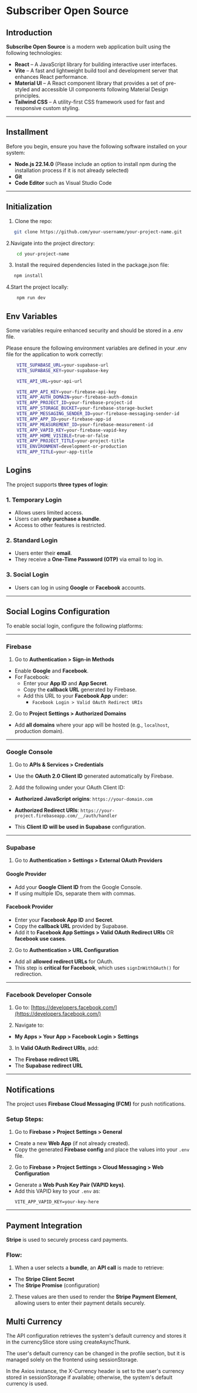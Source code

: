 # Subscriber Open Source

## **Introduction**

**Subscribe Open Source** is a modern web application built using the following technologies:

- **React** – A JavaScript library for building interactive user interfaces.
- **Vite** – A fast and lightweight build tool and development server that enhances React performance.
- **Material UI** – A React component library that provides a set of pre-styled and accessible UI components following Material Design principles.
- **Tailwind CSS** – A utility-first CSS framework used for fast and responsive custom styling.

---

## **Installment**

Before you begin, ensure you have the following software installed on your system:

- **Node.js 22.14.0** (Please include an option to install npm during the installation process if it is not already selected)
- **Git**
- **Code Editor** such as Visual Studio Code

---

## **Initialization**

1. Clone the repo:

```bash
   git clone https://github.com/your-username/your-project-name.git
```

2.Navigate into the project directory:

```bash
    cd your-project-name
```

3. Install the required dependencies listed in the package.json file:

```bash
   npm install
```

4.Start the project locally:

```bash
    npm run dev
```

## **Env Variables**

Some variables require enhanced security and should be stored in a .env file.

Please ensure the following environment variables are defined in your .env file for the application to work correctly:

```bash
    VITE_SUPABASE_URL=your-supabase-url
    VITE_SUPABASE_KEY=your-supabase-key

    VITE_API_URL=your-api-url

    VITE_APP_API_KEY=your-firebase-api-key
    VITE_APP_AUTH_DOMAIN=your-firebase-auth-domain
    VITE_APP_PROJECT_ID=your-firebase-project-id
    VITE_APP_STORAGE_BUCKET=your-firebase-storage-bucket
    VITE_APP_MESSAGING_SENDER_ID=your-firebase-messaging-sender-id
    VITE_APP_APP_ID=your-firebase-app-id
    VITE_APP_MEASUREMENT_ID=your-firebase-measurement-id
    VITE_APP_VAPID_KEY=your-firebase-vapid-key
    VITE_APP_HOME_VISIBLE=true-or-false
    VITE_APP_PROJECT_TITLE=your-project-title
    VITE_ENVIRONMENT=development-or-production
    VITE_APP_TITLE=your-app-title
```

## **Logins**

The project supports **three types of login**:

### 1. **Temporary Login**

- Allows users limited access.
- Users can **only purchase a bundle**.
- Access to other features is restricted.

### 2. **Standard Login**

- Users enter their **email**.
- They receive a **One-Time Password (OTP)** via email to log in.

### 3. **Social Login**

- Users can log in using **Google** or **Facebook** accounts.

---

## **Social Logins Configuration**

To enable social login, configure the following platforms:

---

### **Firebase**

1. Go to **Authentication > Sign-in Methods**

- Enable **Google** and **Facebook**.
- For Facebook:
  - Enter your **App ID** and **App Secret**.
  - Copy the **callback URL** generated by Firebase.
  - Add this URL to your **Facebook App** under:
    - `Facebook Login > Valid OAuth Redirect URIs`

2. Go to **Project Settings > Authorized Domains**

- Add **all domains** where your app will be hosted (e.g., `localhost`, production domain).

---

### **Google Console**

1. Go to **APIs & Services > Credentials**

- Use the **OAuth 2.0 Client ID** generated automatically by Firebase.

2. Add the following under your OAuth Client ID:

- **Authorized JavaScript origins**:
  `https://your-domain.com`
- **Authorized Redirect URIs**:
  `https://your-project.firebaseapp.com/__/auth/handler`

- This **Client ID will be used in Supabase** configuration.

---

### **Supabase**

1. Go to **Authentication > Settings > External OAuth Providers**

#### Google Provider

- Add your **Google Client ID** from the Google Console.
- If using multiple IDs, separate them with commas.

#### Facebook Provider

- Enter your **Facebook App ID** and **Secret**.
- Copy the **callback URL** provided by Supabase.
- Add it to **Facebook App Settings > Valid OAuth Redirect URIs** OR **facebook use cases**.

2. Go to **Authentication > URL Configuration**

- Add all **allowed redirect URLs** for OAuth.
- This step is **critical for Facebook**, which uses `signInWithOAuth()` for redirection.

---

### **Facebook Developer Console**

1. Go to: [https://developers.facebook.com/](https://developers.facebook.com/)

2. Navigate to:

- **My Apps > Your App > Facebook Login > Settings**

3. In **Valid OAuth Redirect URIs**, add:

- The **Firebase redirect URL**
- The **Supabase redirect URL**

---

## **Notifications**

The project uses **Firebase Cloud Messaging (FCM)** for push notifications.

### Setup Steps:

1. Go to **Firebase > Project Settings > General**

- Create a new **Web App** (if not already created).
- Copy the generated **Firebase config** and place the values into your `.env` file.

2. Go to **Firebase > Project Settings > Cloud Messaging > Web Configuration**

- Generate a **Web Push Key Pair (VAPID keys)**.
- Add this VAPID key to your `.env` as:
  ```env
  VITE_APP_VAPID_KEY=your-key-here
  ```

---

## **Payment Integration**

**Stripe** is used to securely process card payments.

### Flow:

1. When a user selects a **bundle**, an **API call** is made to retrieve:

- The **Stripe Client Secret**
- The **Stripe Promise** (configuration)

2. These values are then used to render the **Stripe Payment Element**, allowing users to enter their payment details securely.

## **Multi Currency**

The API configuration retrieves the system's default currency and stores it in the currencySlice store using createAsyncThunk.

The user's default currency can be changed in the profile section, but it is managed solely on the frontend using sessionStorage.

In the Axios instance, the X-Currency header is set to the user's currency stored in sessionStorage if available; otherwise, the system's default currency is used.
